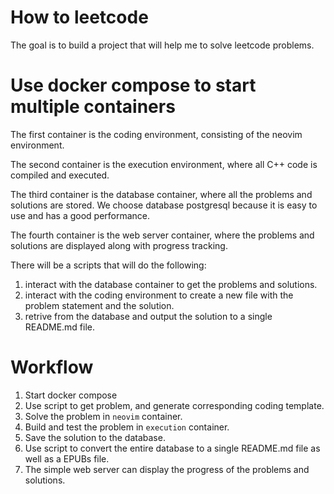 # How to leetcode 

The goal is to build a project that will help me to solve leetcode problems.

# Use docker compose to start multiple containers

The first container is the coding environment, consisting of the neovim environment.

The second container is the execution environment, where all C++ code is compiled and executed.

The third container is the database container, where all the problems and solutions are stored. We choose database postgresql because it is easy to use and has a good performance.

The fourth container is the web server container, where the problems and solutions are displayed along with progress tracking.

There will be a scripts that will do the following: 

1. interact with the database container to get the problems and solutions.
2. interact with the coding environment to create a new file with the problem statement and the solution.
3. retrive from the database and output the solution to a single README.md file.


# Workflow

1. Start docker compose
2. Use script to get problem, and generate corresponding coding template.
3. Solve the problem in `neovim` container.
4. Build and test the problem in `execution` container.
5. Save the solution to the database.
6. Use script to convert the entire database to a single README.md file as well as a EPUBs file.
7. The simple web server can display the progress of the problems and solutions.

